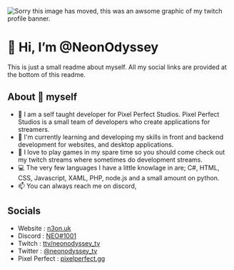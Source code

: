 ![Sorry this image has moved, this was an awsome graphic of my twitch profile banner.](https://static-cdn.jtvnw.net/jtv_user_pictures/ecd33f09-34a4-40af-b597-16b492fe45a6-profile_banner-480.png)

# 👋 Hi, I’m @NeonOdyssey
This is just a small readme about myself. All my social links are provided at the bottom of this readme.

## About 👀 myself 

- 👀 I am a self taught developer for Pixel Perfect Studios. Pixel Perfect Studios is a small team of developers who create applications for streamers.
- 🌱 I'm currently learning and developing my skills in front and backend development for websites, and desktop applications.
- 💞️ I love to play games in my spare time so you should come check out my twitch streams where sometimes do development streams.
- 💻 The very few languages I have a little knowlage in are; C#, HTML, CSS, Javascript, XAML, PHP, node.js and a small amount on python.
- 📫 You can always reach me on discord, 

## Socials

- Website : [n3on.uk](https://n3on.uk)
- Discord : [NEO#1001](https://discord.gg/KNWxGTK)
- Twitch : [ttv/neonodyssey_tv](https://twitch.tv/neonodyssey_tv)
- Twitter : [@neonodyssey_tv](https://twitter.com/neonodyssey_tv)
- Pixel Perfect : [pixelperfect.gg](https://pixelperfect.gg)

<!---
NeonOdyssey/NeonOdyssey is a ✨ special ✨ repository because its `README.md` (this file) appears on your GitHub profile.
You can click the Preview link to take a look at your changes.
--->
